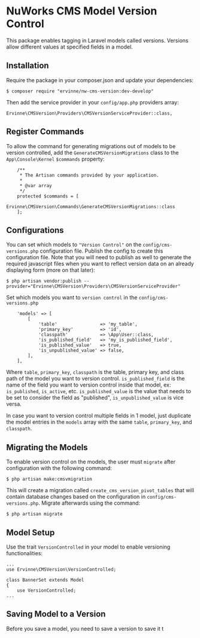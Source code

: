 # NuWorks CMS Model Version Control

This package enables tagging in Laravel models called versions. Versions allow different values at specified fields in a model.

## Installation

Require the package in your composer.json and update your dependencies:

````
$ composer require "ervinne/nw-cms-version:dev-develop"
````

Then add the service provider in your `config/app.php` providers array:

````
Ervinne\CMSVersion\Providers\CMSVersionServiceProvider::class,
````

## Register Commands

To allow the command for generating migrations out of models to be version controlled, add the `GenerateCMSVersionMigrations` class to the `App\Console\Kernel` `$commands` property:

````
    /**
     * The Artisan commands provided by your application.
     *
     * @var array
     */
    protected $commands = [
        Ervinne\CMSVersion\Commands\GenerateCMSVersionMigrations::class
    ];
````

## Configurations

You can set which models to `"Version Control"` on the `config/cms-versions.php` configuration file. Publish the config to create this configuration file. Note that you will need to publish as well to generate the required javascript files when you want to reflect version data on an already displaying form (more on that later):

````
$ php artisan vendor:publish --provider="Ervinne\CMSVersion\Providers\CMSVersionServiceProvider"
````

Set which models you want to `version control` in the `config/cms-versions.php` 

````
    'models' => [
        [
            'table'                => 'my_table',
            'primary_key'          => 'id',
            'classpath'            => \App\User::class,
            'is_published_field'   => 'my_is_published_field',
            'is_published_value'   => true,
            'is_unpublished_value' => false,
        ],
    ],
````

Where `table`, `primary_key`, `classpath` is the table, primary key, and class path of the model you want to version control. `is_published_field` is the name of the field you want to version control inside that model, ex: `is_published`, `is_active`, etc. `is_published_value` is the value that needs to be set to consider the field as "published", `is_unpublished_value` is vice versa.

In case you want to version control multiple fields in 1 model, just duplicate the model entries in the `models` array with the same `table`, `primary_key`, and `classpath`.

## Migrating the Models

To enable version control on the models, the user must `migrate` after configuration with the following command:

````
$ php artisan make:cmsvmigration
````

This will create a migration called `create_cms_version_pivot_tables` that will contain database changes based on the configuration in `config/cms-versions.php`. Migrate afterwards using the command:

````
$ php artisan migrate
````

## Model Setup

Use the trait `VersionControlled` in your model to enable versioning functionalities:

````
...
use Ervinne\CMSVersion\VersionControlled;

class BannerSet extends Model
{
    use VersionControlled;
...
````

## Saving Model to a Version

Before you save a model, you need to save a version to save it t
<!--stackedit_data:
eyJoaXN0b3J5IjpbLTk3NDM2MzQ4Ml19
-->